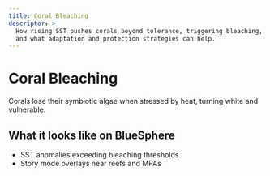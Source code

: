 ```yaml
---
title: Coral Bleaching
descriptor: >
  How rising SST pushes corals beyond tolerance, triggering bleaching,
  and what adaptation and protection strategies can help.
---
```

# Coral Bleaching
Corals lose their symbiotic algae when stressed by heat, turning white and vulnerable.

## What it looks like on BlueSphere
- SST anomalies exceeding bleaching thresholds
- Story mode overlays near reefs and MPAs
